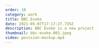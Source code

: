 ```yaml
---
order: 10
category: work
title: BBC Evoke
date: 2021-05-07T17:17:27.735Z
description: BBC Evoke is a new project
thumbnail: bbc-evoke.001.jpeg
video: povision-mockup.mp4
---
```

